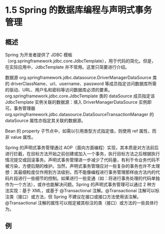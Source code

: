 # 1.5 Spring 的数据库编程与声明式事务管理

## 概述

Spring 为开发者提供了 JDBC 模板（org.springframework.jdbc.core.JdbcTemplate），用于代码的简化。但是，在实际应用中，JdbcTemplate 并不常用。这里只简要进行介绍。

数据源 org.springframework.jdbc.datasource.DriverManagerDataSource 类的 driverClassName、url、username、password 等成员指定访问数据库所需的驱动、URL、用户名和密码等访问数据库必须的要素。org.springframework.jdbc.core.JdbcTemplate 类的 dataSource 成员指定该 JdbcTemplate 实例关联的数据源：填入 DriverManagerDataSource 实例即可。事务管理器 org.springframework.jdbc.datasource.DataSourceTransactionManager 的 dataSource 属性亦指定其关联的数据源。

Bean 的 property 子节点中，如需以引用类型方式指定值，则使用 ref 属性，而非 value 属性。

Spring 的声明式事务管理通过 AOP（面向方面编程）实现，其本质是对方法前后进行拦截，在目标方法开始之前创建或加入一个事务，执行目标方法之后根据执行情况提交或回滚事务。声明式事务管理进一步减少了代码量，有利于令业务代码不被污染，方便后期的维护。当然，声明式事务管理应对一些复杂的事务也许不太理想：其最细粒度仅作用到方法级别，而不能像编程进行事务管理那样由方法内的代码片段进行一些细节的控制。如果进行一些变通（如：将进行事务处理的代码单独作为一个方法），或许也能解决问题。Spring 的声明式事务管理可以通过 2 种方法实现：基于 XML，或基于 @Transactional 注解。@Transactional 注解可以标注类（接口）或方法，但 Spring 不建议在接口或接口方法使用该注解。@Transactional 注解的属性可以规定被其标注的类（接口）或方法的一些具体行为。

## 例

